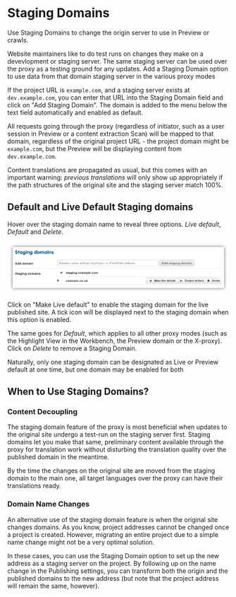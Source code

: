 # Staging Domains

Use Staging Domains to change the origin server to use in Preview or crawls.

Website maintainers like to do test runs on changes they make on a devevlopment or staging server. The same staging server can be used over the proxy as a testing ground for any updates. Add a Staging Domain option to use data from that domain staging server in the various proxy modes

If the project URL is `example.com`, and a staging server exists at `dev.example.com`, you can enter that URL into the Staging Domain field and click on "Add Staging Domain". The domain is added to the menu below the text field automatically and enabled as default.

All requests going through the proxy (regardless of initiator, such as a user session in Preview or a content extraction Scan) will be mapped to that domain, regardless of the original project URL - the project domain might be `example.com`, but the Preview will be displaying content from `dev.example.com`.

Content translations are propagated as usual, but this comes with an important warning: *previous translations* will only show up appropriately if the path structures of the original site and the staging server match 100%.

## Default and Live Default Staging domains

Hover over the staging domain name to reveal three options. *Live default*, *Default* and *Delete*.

![Staging Domain Example](/img/staging-domain.png)

Click on "Make Live default" to enable the staging domain for the live published site. A tick icon will be displayed next to the staging domain when this option is enabled.

The same goes for *Default*, which applies to all other proxy modes (such as the Highlight View in the Workbench, the Preview domain or the X-proxy). Click on *Delete* to remove a Staging Domain.

Naturally, only one staging domain can be designated as Live or Preview default at one time, but one domain may be enabled for both

## When to Use Staging Domains?

### Content Decoupling

The staging domain feature of the proxy is most beneficial when updates to the original site undergo a test-run on the staging server first. Staging domains let you make that same, preliminary content available through the proxy for translation work without disturbing the translation quality over the published domain in the meantime.

By the time the changes on the original site are moved from the staging domain to the main one, all target languages over the proxy can have their translations ready.

### Domain Name Changes

An alternative use of the staging domain feature is when the original site changes domains. As you know, project addresses cannot be changed once a project is created. However, migrating an entire project due to a simple name change might not be a very optimal solution.

In these cases, you can use the Staging Domain option to set up the new address as a staging server on the project. By following up on the name change in the Publishing settings, you can transform both the origin and the published domains to the new address (but note that the project address will remain the same, however).
